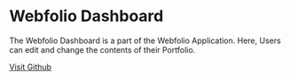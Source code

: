 # Webfolio Dashboard

The Webfolio Dashboard is a part of the Webfolio Application. Here, Users can edit and change the contents of their Portfolio.

[Visit Github](https://github.com)

